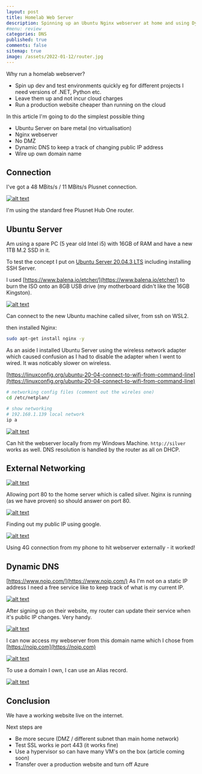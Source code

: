 ```yaml
---
layout: post
title: Homelab Web Server 
description: Spinning up an Ubuntu Nginx webserver at home and using Dynamic DNS.
#menu: review
categories: DNS 
published: true 
comments: false     
sitemap: true
image: /assets/2022-01-12/router.jpg
---
```


<!-- [![alt text](/assets/2021-10-22/email-cover.jpg "email"){:width="800px"}](/assets/2021-10-22/email-cover.jpg) -->
<!-- [![alt text](/assets/2021-10-22/email-cover.jpg "Thanks to Solen Feyissa on unsplash - https://unsplash.com/@solenfeyissa")](https://unsplash.com/@solenfeyissa) -->


<!-- [![alt text](/assets/2021-12-21/desk.jpg "email")](/assets/2021-12-21/desk.jpg) -->

Why run a homelab webserver?

- Spin up dev and test environments quickly eg for different projects I need versions of .NET, Python etc.
- Leave them up and not incur cloud charges
- Run a production website cheaper than running on the cloud

In this article I'm going to do the simplest possible thing

- Ubuntu Server on bare metal (no virtualisation)
- Nginx webserver
- No DMZ
- Dynamic DNS to keep a track of changing public IP address
- Wire up own domain name

## Connection

I've got a 48 MBits/s / 11 MBits/s Plusnet connection.

[![alt text](/assets/2022-01-12/router.jpg "router")](/assets/2022-01-12/router.jpg)

I'm using the standard free Plusnet Hub One router.


## Ubuntu Server

Am using a spare PC (5 year old Intel i5) with 16GB of RAM and have a new 1TB M.2 SSD in it.

To test the concept I put on [Ubuntu Server 20.04.3 LTS](https://ubuntu.com/download/server) including installing SSH Server.

I used [https://www.balena.io/etcher/](https://www.balena.io/etcher/) to burn the ISO onto an 8GB USB drive (my motherboard didn't like the 16GB Kingston).

[![alt text](/assets/2022-01-12/ssh.jpg "r")](/assets/2022-01-12/ssh.jpg)

Can connect to the new Ubuntu machine called silver, from ssh on WSL2.

then installed Nginx:
```bash
sudo apt-get install nginx -y
```

As an aside I installed Ubuntu Server using the wireless network adapter which caused confusion as I had to disable the adapter when I went to wired. It was noticably slower on wireless.

[https://linuxconfig.org/ubuntu-20-04-connect-to-wifi-from-command-line](https://linuxconfig.org/ubuntu-20-04-connect-to-wifi-from-command-line) 

```bash
# networking config files (comment out the wireles one)
cd /etc/netplan/

# show networking 
# 192.168.1.139 local network
ip a
```

[![alt text](/assets/2022-01-12/1.jpg "r")](/assets/2022-01-12/1.jpg)

Can hit the webserver locally from my Windows Machine. `http://silver` works as well. DNS resolution is handled by the router as all on DHCP. 



## External Networking

[![alt text](/assets/2022-01-12/admin.jpg "admin")](/assets/2022-01-12/admin.jpg)

Allowing port 80 to the home server which is called silver. Nginx is running (as we have proven) so should answer on port 80.

[![alt text](/assets/2022-01-12/ip.jpg "ip")](/assets/2022-01-12/ip.jpg)

Finding out my public IP using google.

[![alt text](/assets/2022-01-12/phone.jpg "phone")](/assets/2022-01-12/phone.jpg)

Using 4G connection from my phone to hit webserver externally - it worked!

## Dynamic DNS

[https://www.noip.com/](https://www.noip.com/) As I'm not on a static IP address I need a free service like to keep track of what is my current IP.

[![alt text](/assets/2022-01-12/noip.jpg "noip")](/assets/2022-01-12/noip.jpg)

After signing up on their website, my router can update their service when it's public IP changes. Very handy.

[![alt text](/assets/2022-01-12/hopto.jpg "hopto")](/assets/2022-01-12/hopto.jpg)

I can now access my webserver from this domain name which I chose from [https://noip.com](https://noip.com)

[![alt text](/assets/2022-01-12/dnsimple.jpg "dnsimple")](/assets/2022-01-12/dnsimple.jpg)

To use a domain I own, I can use an Alias record.

[![alt text](/assets/2022-01-12/blcc.jpg "blcc")](/assets/2022-01-12/blcc.jpg)

## Conclusion

We have a working website live on the internet.

Next steps are

- Be more secure (DMZ / different subnet than main home network) 
- Test SSL works ie port 443 (it works fine)
- Use a hypervisor so can have many VM's on the box (article coming soon)
- Transfer over a production website and turn off Azure

